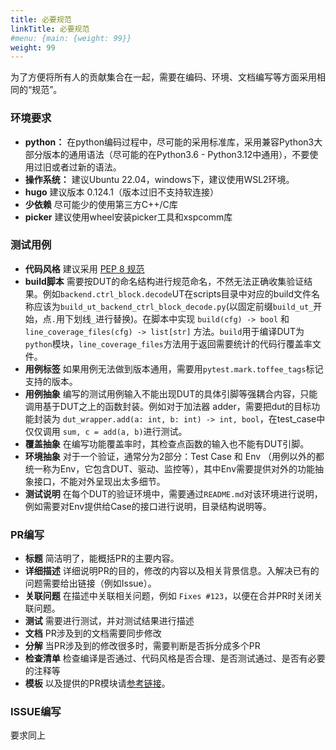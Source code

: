 ```yaml
---
title: 必要规范
linkTitle: 必要规范
#menu: {main: {weight: 99}}
weight: 99
---
```


为了方便将所有人的贡献集合在一起，需要在编码、环境、文档编写等方面采用相同的“规范”。

### 环境要求

- **python：** 在python编码过程中，尽可能的采用标准库，采用兼容Python3大部分版本的通用语法（尽可能的在Python3.6 - Python3.12中通用），不要使用过旧或者过新的语法。
- **操作系统：** 建议Ubuntu 22.04，windows下，建议使用WSL2环境。
- **hugo** 建议版本 0.124.1（版本过旧不支持软连接）
- **少依赖** 尽可能少的使用第三方C++/C库
- **picker** 建议使用wheel安装picker工具和xspcomm库

### 测试用例

- **代码风格** 建议采用 [PEP 8 规范](https://peps.python.org/pep-0008/)
- **build脚本** 需要按DUT的命名结构进行规范命名，不然无法正确收集验证结果。例如`backend.ctrl_block.decode`UT在scripts目录中对应的build文件名称应该为`build_ut_backend_ctrl_block_decode.py`(以固定前缀`build_ut_`开始，点`.`用下划线`_`进行替换)。在脚本中实现 `build(cfg) -> bool` 和 `line_coverage_files(cfg) -> list[str]` 方法。`build`用于编译DUT为`python`模块，`line_coverage_files`方法用于返回需要统计的代码行覆盖率文件。
- **用例标签** 如果用例无法做到版本通用，需要用`pytest.mark.toffee_tags`标记支持的版本。 
- **用例抽象** 编写的测试用例输入不能出现DUT的具体引脚等强耦合内容，只能调用基于DUT之上的函数封装。例如对于加法器 adder，需要把dut的目标功能封装为 `dut_wrapper.add(a: int, b: int) -> int, bool`，在test_case中仅仅调用 `sum, c = add(a, b)`进行测试。
- **覆盖抽象** 在编写功能覆盖率时，其检查点函数的输入也不能有DUT引脚。
- **环境抽象** 对于一个验证，通常分为2部分：Test Case 和 Env （用例以外的都统一称为Env，它包含DUT、驱动、监控等），其中Env需要提供对外的功能抽象接口，不能对外呈现出太多细节。
- **测试说明** 在每个DUT的验证环境中，需要通过`README.md`对该环境进行说明，例如需要对Env提供给Case的接口进行说明，目录结构说明等。


### PR编写

- **标题** 简洁明了，能概括PR的主要内容。
- **详细描述** 详细说明PR的目的，修改的内容以及相关背景信息。入解决已有的问题需要给出链接（例如Issue）。
- **关联问题** 在描述中关联相关问题，例如 `Fixes #123`，以便在合并PR时关闭关联问题。
- **测试** 需要进行测试，并对测试结果进行描述
- **文档** PR涉及到的文档需要同步修改
- **分解** 当PR涉及到的修改很多时，需要判断是否拆分成多个PR
- **检查清单** 检查编译是否通过、代码风格是否合理、是否测试通过、是否有必要的注释等
- **模板** 以及提供的PR模块请[参考链接](08_pr_template/)。


### ISSUE编写

 要求同上
